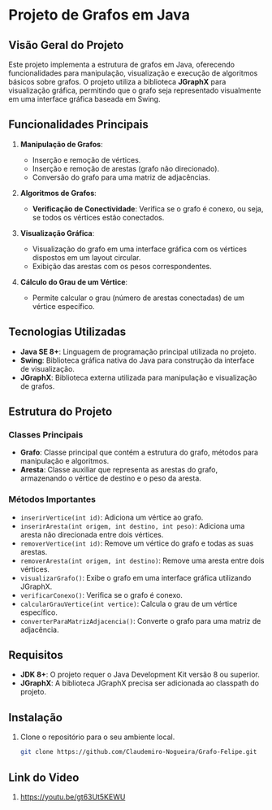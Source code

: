 # Projeto de Grafos em Java

## Visão Geral do Projeto

Este projeto implementa a estrutura de grafos em Java, oferecendo funcionalidades para manipulação, visualização e execução de algoritmos básicos sobre grafos. O projeto utiliza a biblioteca **JGraphX** para visualização gráfica, permitindo que o grafo seja representado visualmente em uma interface gráfica baseada em Swing.

## Funcionalidades Principais

1. **Manipulação de Grafos**:
   - Inserção e remoção de vértices.
   - Inserção e remoção de arestas (grafo não direcionado).
   - Conversão do grafo para uma matriz de adjacências.

2. **Algoritmos de Grafos**:
   - **Verificação de Conectividade**: Verifica se o grafo é conexo, ou seja, se todos os vértices estão conectados.

3. **Visualização Gráfica**:
   - Visualização do grafo em uma interface gráfica com os vértices dispostos em um layout circular.
   - Exibição das arestas com os pesos correspondentes.

4. **Cálculo do Grau de um Vértice**:
   - Permite calcular o grau (número de arestas conectadas) de um vértice específico.

## Tecnologias Utilizadas

- **Java SE 8+**: Linguagem de programação principal utilizada no projeto.
- **Swing**: Biblioteca gráfica nativa do Java para construção da interface de visualização.
- **JGraphX**: Biblioteca externa utilizada para manipulação e visualização de grafos.

## Estrutura do Projeto

### Classes Principais

- **Grafo**: Classe principal que contém a estrutura do grafo, métodos para manipulação e algoritmos.
- **Aresta**: Classe auxiliar que representa as arestas do grafo, armazenando o vértice de destino e o peso da aresta.

### Métodos Importantes

- `inserirVertice(int id)`: Adiciona um vértice ao grafo.
- `inserirAresta(int origem, int destino, int peso)`: Adiciona uma aresta não direcionada entre dois vértices.
- `removerVertice(int id)`: Remove um vértice do grafo e todas as suas arestas.
- `removerAresta(int origem, int destino)`: Remove uma aresta entre dois vértices.
- `visualizarGrafo()`: Exibe o grafo em uma interface gráfica utilizando JGraphX.
- `verificarConexo()`: Verifica se o grafo é conexo.
- `calcularGrauVertice(int vertice)`: Calcula o grau de um vértice específico.
- `converterParaMatrizAdjacencia()`: Converte o grafo para uma matriz de adjacência.

## Requisitos

- **JDK 8+**: O projeto requer o Java Development Kit versão 8 ou superior.
- **JGraphX**: A biblioteca JGraphX precisa ser adicionada ao classpath do projeto.

## Instalação

1. Clone o repositório para o seu ambiente local.
   ```bash
   git clone https://github.com/Claudemiro-Nogueira/Grafo-Felipe.git

## Link do Video
1. https://youtu.be/gt63Ut5KEWU

